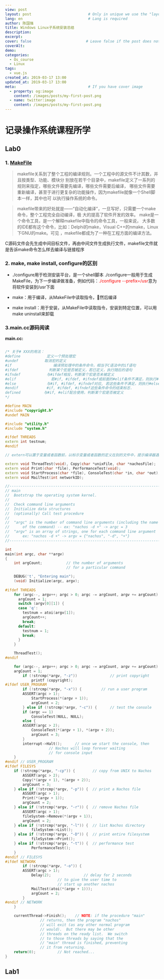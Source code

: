 ```yaml
---
view: post
layout: post                          # Only in unique we use the "layout: post"
lang: en                              # Lang is required
author: 陈国强
title: Windows Linux子系统安装总结
description:
excerpt:
cover: false                         # Leave false if the post does not have cover image, if there is set to true
coverAlt:
demo:
categories:
  - Os_course
  - Linux
tags:
  - vue.js
created_at: 2019-03-17 13:00
updated_at: 2019-03-17 13:00
meta:                                 # If you have cover image
  - property: og:image
    content: /images/posts/my-first-post.png
  - name: twitter:image
    content: /images/posts/my-first-post.png
---
```


# 记录操作系统课程所学

## Lab0

### 1. [MakeFile](https://seisman.github.io/how-to-write-makefile/overview.html#id2)

> makefile关系到了整个工程的编译规则。一个工程中的源文件不计其数，并且按类型、功能、模块分 别放在若干个目录中，makefile定义了一系列的规则来指定，哪些文件需要先编译，哪些文件需要后编译， 哪些文件需要重新编译，甚至于进行更复杂的功能操作，因为makefile就像一个Shell脚本一样，其中也可 以执行操作系统的命令。

> makefile带来的好处就是——“自动化编译”，一旦写好，只需要一个make命令，整个工程完全自动编译，极 大的提高了软件开发的效率。 make是一个命令工具，是一个解释makefile中指令的命令工具，一般来说， 大多数的IDE都有这个命令，比如：Delphi的make，Visual C++的nmake，Linux下GNU的make。可见 ，makefile都成为了一种在工程方面的编译方法。

C源码文件会先生成中间目标文件，再由中间文件生成执行文件，makefile文件就是告诉make命令怎么样去编译与链接程序
### 2. make, make install, configure的区别

+ ./configure用于检测安装平台，是一个shell脚本
./configure一般用于生成MakeFile，为下一步编译做准备，例如代码：<label style="color:red">./configure --prefix=/usr</label>意为将软件安装到/usr下面

+ make：用于编译，从MakeFile中读取指令，然后编译

+ make install：用于安装，从MakeFile中读取指令，安装到特定位置，可以用make uninstall来卸载

### 3.main.cc源码阅读
**main.cc:**
```c++

/* 关于# XXX的用法：
#define            定义一个预处理宏
#undef            取消宏的定义
#if                   编译预处理中的条件命令，相当于C语法中的if语句
#ifdef              判断某个宏是否被定义，若已定义，执行随后的语句
#ifndef            与#ifdef相反，判断某个宏是否未被定义
#elif                若#if, #ifdef, #ifndef或前面的#elif条件不满足，则执行#elif之后的语句，相当于C语法中的else-if
#else              与#if, #ifdef, #ifndef对应, 若这些条件不满足，则执行#else之后的语句，相当于C语法中的else
#endif             #if, #ifdef, #ifndef这些条件命令的结束标志.
defined         　与#if, #elif配合使用，判断某个宏是否被定义
*/

#define MAIN
#include "copyright.h"
#undef MAIN

#include "utility.h"
#include "system.h"

#ifdef THREADS
extern int testnum;
#endif

// extern可以置于变量或者函数前，以标示变量或者函数的定义在别的文件中，提示编译器遇到此变量和函数时在其他模块中寻找其定义。此外extern也可用来进行链接指定

extern void ThreadTest(void), Copy(char *unixFile, char *nachosFile);
extern void Print(char *file), PerformanceTest(void);
extern void StartProcess(char *file), ConsoleTest(char *in, char *out);
extern void MailTest(int networkID);

//----------------------------------------------------------------------
// main
// 	Bootstrap the operating system kernel.  
//	
//	Check command line arguments
//	Initialize data structures
//	(optionally) Call test procedure
//
//	"argc" is the number of command line arguments (including the name
//		of the command) -- ex: "nachos -d +" -> argc = 3 
//	"argv" is an array of strings, one for each command line argument
//		ex: "nachos -d +" -> argv = {"nachos", "-d", "+"}
//----------------------------------------------------------------------

int
main(int argc, char **argv)
{
    int argCount;			// the number of arguments 
					        // for a particular command

    DEBUG('t', "Entering main");
    (void) Initialize(argc, argv);
    
#ifdef THREADS
    for (argc--, argv++; argc > 0; argc -= argCount, argv += argCount) {
      argCount = 1;
      switch (argv[0][1]) {
      case 'q':
        testnum = atoi(argv[1]);
        argCount++;
        break;
      default:
        testnum = 1;
        break;
      }
    }

    ThreadTest();
#endif

    for (argc--, argv++; argc > 0; argc -= argCount, argv += argCount) {
	argCount = 1;
        if (!strcmp(*argv, "-z"))               // print copyright
            printf (copyright);
#ifdef USER_PROGRAM
        if (!strcmp(*argv, "-x")) {        	// run a user program
	    ASSERT(argc > 1);
            StartProcess(*(argv + 1));
            argCount = 2;
        } else if (!strcmp(*argv, "-c")) {      // test the console
	    if (argc == 1)
	        ConsoleTest(NULL, NULL);
	    else {
		ASSERT(argc > 2);
	        ConsoleTest(*(argv + 1), *(argv + 2));
	        argCount = 3;
	    }
	    interrupt->Halt();		// once we start the console, then 
					// Nachos will loop forever waiting 
					// for console input
	}
#endif // USER_PROGRAM
#ifdef FILESYS
	if (!strcmp(*argv, "-cp")) { 		// copy from UNIX to Nachos
	    ASSERT(argc > 2);
	    Copy(*(argv + 1), *(argv + 2));
	    argCount = 3;
	} else if (!strcmp(*argv, "-p")) {	// print a Nachos file
	    ASSERT(argc > 1);
	    Print(*(argv + 1));
	    argCount = 2;
	} else if (!strcmp(*argv, "-r")) {	// remove Nachos file
	    ASSERT(argc > 1);
	    fileSystem->Remove(*(argv + 1));
	    argCount = 2;
	} else if (!strcmp(*argv, "-l")) {	// list Nachos directory
            fileSystem->List();
	} else if (!strcmp(*argv, "-D")) {	// print entire filesystem
            fileSystem->Print();
	} else if (!strcmp(*argv, "-t")) {	// performance test
            PerformanceTest();
	}
#endif // FILESYS
#ifdef NETWORK
        if (!strcmp(*argv, "-o")) {
	    ASSERT(argc > 1);
            Delay(2); 				// delay for 2 seconds
						// to give the user time to 
						// start up another nachos
            MailTest(atoi(*(argv + 1)));
            argCount = 2;
        }
#endif // NETWORK
    }

    currentThread->Finish();	// NOTE: if the procedure "main" 
				// returns, then the program "nachos"
				// will exit (as any other normal program
				// would).  But there may be other
				// threads on the ready list.  We switch
				// to those threads by saying that the
				// "main" thread is finished, preventing
				// it from returning.
    return(0);			// Not reached...
}
```

## Lab1